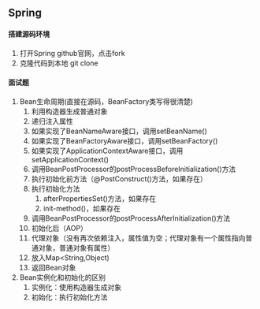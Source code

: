 ## Spring

#### 搭建源码环境
1. 打开Spring github官网，点击fork
2. 克隆代码到本地 git clone

#### 面试题
1. Bean生命周期(直接在源码，BeanFactory类写得很清楚)
   1. 利用构造器生成普通对象 
   2. 递归注入属性
   3. 如果实现了BeanNameAware接口，调用setBeanName()
   4. 如果实现了BeanFactoryAware接口，调用setBeanFactory()
   5. 如果实现了ApplicationContextAware接口，调用setApplicationContext()
   6. 调用BeanPostProcessor的postProcessBeforeInitialization()方法
   7. 执行初始化前方法（@PostConstruct()方法，如果存在）
   8. 执行初始化方法
      1. afterPropertiesSet()方法，如果存在
      2. init-method()，如果存在
   9. 调用BeanPostProcessor的postProcessAfterInitialization()方法
   10. 初始化后（AOP）
   11. 代理对象（没有再次依赖注入，属性值为空；代理对象有一个属性指向普通对象，普通对象有属性）
   12. 放入Map<String,Object)
   13. 返回Bean对象
2. Bean实例化和初始化的区别
   1. 实例化：使用构造器生成对象
   2. 初始化：执行初始化方法
